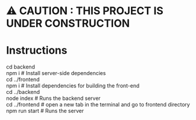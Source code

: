 # ⚠️ CAUTION : THIS PROJECT IS UNDER CONSTRUCTION 
# Instructions
cd backend <br />
npm i # Install server-side dependencies <br />
cd ../frontend <br />
npm i # Install dependencies for building the front-end <br />
cd ../backend <br />
node index # Runs the backend server <br />
cd ../frontend # open a new tab in the terminal and go to frontend directory <br />
npm run start # Runs the server

